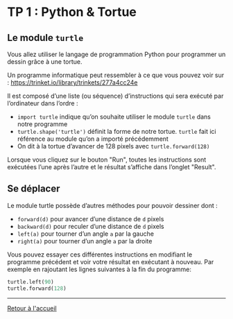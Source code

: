 # TP 1 : Python & Tortue

## Le module `turtle`

Vous allez utiliser le langage de programmation Python pour programmer un dessin grâce à une tortue.

Un programme informatique peut ressembler à ce que vous pouvez voir sur : <a href="https://trinket.io/library/trinkets/277a4cc24e" target="_blank">https://trinket.io/library/trinkets/277a4cc24e</a>

Il est composé d’une liste (ou séquence) d’instructions qui sera exécuté par l’ordinateur dans l’ordre :

- `import turtle` indique qu’on souhaite utiliser le module `turtle` dans notre programme
- `turtle.shape('turtle')` définit la forme de notre tortue. `turtle` fait ici référence au module qu’on a importé précédemment
- On dit à la tortue d’avancer de 128 pixels avec `turtle.forward(128)`

Lorsque vous cliquez sur le bouton "Run", toutes les instructions sont exécutées l’une après l’autre et le résultat s’affiche dans l’onglet "Result".

## Se déplacer

Le module turtle possède d’autres méthodes pour pouvoir dessiner dont :

- `forward(d)` pour avancer d’une distance de `d` pixels
- `backward(d)` pour reculer d’une distance de `d` pixels
- `left(a)` pour tourner d’un angle `a` par la gauche
- `right(a)` pour tourner d’un angle `a` par la droite

Vous pouvez essayer ces différentes instructions en modifiant le programme précédent et voir votre résultat en exécutant à nouveau.
Par exemple en rajoutant les lignes suivantes à la fin du programme:

```python
turtle.left(90)
turtle.forward(128)
```

---

[Retour à l'accueil](../README.md)

